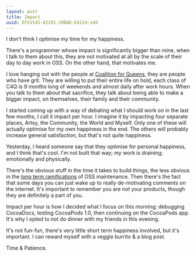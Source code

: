 ```yaml
---
layout: post
title: Impact
uuid: EF41545-82101-29BAD-E4114-sdd
---
```


I don't think I optimise my time for my happiness.

There's a programmer whose impact is significantly bigger than mine, when I talk to them about this, they are not motivated at all by the scale of their day to day work in OSS. On the other hand, that motivates me.

I love hanging out with the people at [Coalition for Queens](http://www.c4q.nyc/), they are people who have grit. They are willing to put their entire life on hold, each class of C4Q is 9 months long of weekends and almost daily after work hours. When you talk to them about that sacrifice, they talk about being able to make a bigger impact, on themselves, their family and their community.

I started coming up with a way of debating what I should work on in the last few months,
I call it impact per hour. I imagine it by impacting four separate places, Artsy, the Community, the World and Myself. Only one of these will actually optimise for my own happiness in the end. The others will probably increase general satisfaction, but that's not quite happiness.

Yesterday, I heard someone say that they optimise for personal happiness, and I think that's cool. I'm not built that way; my work is draining; emotionally and physically.

There's the obvious stuff in the time it takes to build things, the less obvious in the [long term ramifications](https://www.youtube.com/watch?v=e_-qV8waPVM) of OSS maintenance. Then there's the fact that some days you can just wake up to really de-motivating comments on the internet. It's important to remember you are not your products, though they are definitely a part of you.

Impact per hour is how I decided what I focus on this morning; debugging CocoaDocs, testing CocoaPods 1.0, then continuing on the CocoaPods app. It's why I opted to not do dinner with my friends in this evening.

It's not fun-fun, there's very little short term happiness involved, but it's important. I can reward myself with a veggie burrito & a blog post.

Time & Patience.

